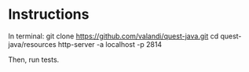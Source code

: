 # Instructions
In terminal:
git clone https://github.com/valandi/quest-java.git
cd quest-java/resources
http-server -a localhost -p 2814

Then, run tests.
